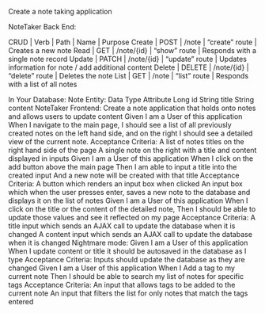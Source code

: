 Create a note taking application

NoteTaker Back End:

CRUD	| Verb	 | Path	      | Name	        | Purpose
Create	| POST	 | /note      | “create” route	| Creates a new note
Read	| GET	 | /note/{id} | “show” route	| Responds with a single note record
Update	| PATCH	 | /note/{id} | “update” route	| Updates information for note / add additional content
Delete	| DELETE | /note/{id} | “delete” route	| Deletes the note
List	| GET	 | /note	  | “list” route    | Responds with a list of all notes

In Your Database:
Note Entity:
Data Type	Attribute
Long	      id
String 	      title
String	      content
NoteTaker Frontend:
Create a note application that holds onto notes and allows users to update content
Given I am a User of this application
When I navigate to the main page, I should see a list of all previously created notes on the left hand side, and on the right I should see a detailed view of the current note.
Acceptance Criteria:
A list of notes titles on the right hand side of the page
A single note on the right with a title and content displayed in inputs
Given I am a User of this application
When I click on the add button above the main page
Then I am able to input a title into the created input
And a new note will be created with that title
Acceptance Criteria:
A button which renders an input box when clicked
An input box which when the user presses enter, saves a new note to the database and displays it on the list of notes
Given I am a User of this application
When I click on the title or the content of the detailed note, Then I should be able to update those values and see it reflected on my page
Acceptance Criteria:
A title input which sends an AJAX call to update the database when it is changed
A content input which sends an AJAX call to update the database when it is changed
Nightmare mode:
Given I am a User of this application
When I update content or title it should be autosaved in the database as I type
Acceptance Criteria:
Inputs should update the database as they are changed
Given I am a User of this application
When I Add a tag to my current note
Then I should be able to search my list of notes for specific tags
Acceptance Criteria:
An input that allows tags to be added to the current note
An input that filters the list for only notes that match the tags entered